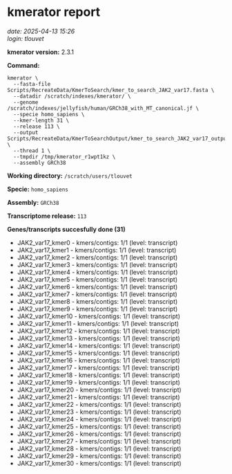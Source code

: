# kmerator report
*date: 2025-04-13 15:26*  
*login: tlouvet*

**kmerator version:** 2.3.1

**Command:**

```
kmerator \
  --fasta-file Scripts/RecreateData/KmerToSearch/kmer_to_search_JAK2_var17.fasta \
  --datadir /scratch/indexes/kmerator/ \
  --genome /scratch/indexes/jellyfish/human/GRCh38_with_MT_canonical.jf \
  --specie homo_sapiens \
  --kmer-length 31 \
  --release 113 \
  --output Scripts/RecreateData/KmerToSearchOutput/kmer_to_search_JAK2_var17_output \
  --thread 1 \
  --tmpdir /tmp/kmerator_r1wpt1kz \
  --assembly GRCh38
```

**Working directory:** `/scratch/users/tlouvet`

**Specie:** `homo_sapiens`

**Assembly:** `GRCh38`

**Transcriptome release:** `113`

**Genes/transcripts succesfully done (31)**

- JAK2_var17_kmer0 - kmers/contigs: 1/1 (level: transcript)
- JAK2_var17_kmer1 - kmers/contigs: 1/1 (level: transcript)
- JAK2_var17_kmer2 - kmers/contigs: 1/1 (level: transcript)
- JAK2_var17_kmer3 - kmers/contigs: 1/1 (level: transcript)
- JAK2_var17_kmer4 - kmers/contigs: 1/1 (level: transcript)
- JAK2_var17_kmer5 - kmers/contigs: 1/1 (level: transcript)
- JAK2_var17_kmer6 - kmers/contigs: 1/1 (level: transcript)
- JAK2_var17_kmer7 - kmers/contigs: 1/1 (level: transcript)
- JAK2_var17_kmer8 - kmers/contigs: 1/1 (level: transcript)
- JAK2_var17_kmer9 - kmers/contigs: 1/1 (level: transcript)
- JAK2_var17_kmer10 - kmers/contigs: 1/1 (level: transcript)
- JAK2_var17_kmer11 - kmers/contigs: 1/1 (level: transcript)
- JAK2_var17_kmer12 - kmers/contigs: 1/1 (level: transcript)
- JAK2_var17_kmer13 - kmers/contigs: 1/1 (level: transcript)
- JAK2_var17_kmer14 - kmers/contigs: 1/1 (level: transcript)
- JAK2_var17_kmer15 - kmers/contigs: 1/1 (level: transcript)
- JAK2_var17_kmer16 - kmers/contigs: 1/1 (level: transcript)
- JAK2_var17_kmer17 - kmers/contigs: 1/1 (level: transcript)
- JAK2_var17_kmer18 - kmers/contigs: 1/1 (level: transcript)
- JAK2_var17_kmer19 - kmers/contigs: 1/1 (level: transcript)
- JAK2_var17_kmer20 - kmers/contigs: 1/1 (level: transcript)
- JAK2_var17_kmer21 - kmers/contigs: 1/1 (level: transcript)
- JAK2_var17_kmer22 - kmers/contigs: 1/1 (level: transcript)
- JAK2_var17_kmer23 - kmers/contigs: 1/1 (level: transcript)
- JAK2_var17_kmer24 - kmers/contigs: 1/1 (level: transcript)
- JAK2_var17_kmer25 - kmers/contigs: 1/1 (level: transcript)
- JAK2_var17_kmer26 - kmers/contigs: 1/1 (level: transcript)
- JAK2_var17_kmer27 - kmers/contigs: 1/1 (level: transcript)
- JAK2_var17_kmer28 - kmers/contigs: 1/1 (level: transcript)
- JAK2_var17_kmer29 - kmers/contigs: 1/1 (level: transcript)
- JAK2_var17_kmer30 - kmers/contigs: 1/1 (level: transcript)
